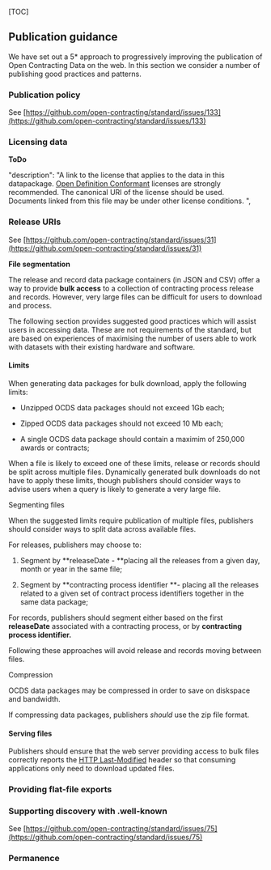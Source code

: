 [TOC]

## Publication guidance

We have set out a 5* approach to progressively improving the publication of Open Contracting Data on the web. In this section we consider a number of publishing good practices and patterns.

### Publication policy

See [https://github.com/open-contracting/standard/issues/133](https://github.com/open-contracting/standard/issues/133) 

### Licensing data

**ToDo**

"description": "A link to the license that applies to the data in this datapackage. [Open Definition Conformant](http://opendefinition.org/licenses/) licenses are strongly recommended. The canonical URI of the license should be used. Documents linked from this file may be under other license conditions. ",

### Release URIs

See [https://github.com/open-contracting/standard/issues/31](https://github.com/open-contracting/standard/issues/31) 

**File segmentation**

The release and record data package containers (in JSON and CSV) offer a way to provide **bulk access** to a collection of contracting process release and records. However, very large files can be difficult for users to download and process.

The following section provides suggested good practices which will assist users in accessing data. These are not requirements of the standard, but are based on experiences of maximising the number of users able to work with datasets with their existing hardware and software. 

#### Limits

When generating data packages for bulk download, apply the following limits:

* Unzipped OCDS data packages should not exceed 1Gb each;

* Zipped OCDS data packages should not exceed 10 Mb each;

* A single OCDS data package should contain a maximim of 250,000 awards or contracts; 

When a file is likely to exceed one of these limits, release or records should be split across multiple files. Dynamically generated bulk downloads do not have to apply these limits, though publishers should consider ways to advise users when a query is likely to generate a very large file. 

Segmenting files

When the suggested limits require publication of multiple files, publishers should consider ways to split data across available files. 

For releases, publishers may choose to:

1. Segment by **releaseDate - **placing all the releases from a given day, month or year in the same file;

2. Segment by **contracting process identifier **- placing all the releases related to a given set of contract process identifiers together in the same data package;

For records, publishers should segment either based on the first **releaseDate** associated with a contracting process, or by **contracting process identifier.**

Following these approaches will avoid release and records moving between files. 

Compression

OCDS data packages may be compressed in order to save on diskspace and bandwidth. 

If compressing data packages, publishers *should* use the zip file format. 

#### Serving files

Publishers should ensure that the web server providing access to bulk files correctly reports the [HTTP Last-Modified](http://www.w3.org/Protocols/rfc2616/rfc2616-sec14.html#sec14.29) header so that consuming applications only need to download updated files.

### Providing flat-file exports

### Supporting discovery with .well-known 

See [https://github.com/open-contracting/standard/issues/75](https://github.com/open-contracting/standard/issues/75) 


### Permanence 